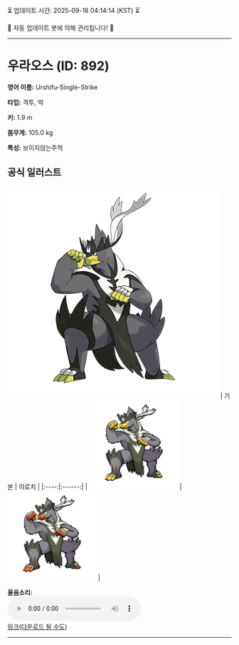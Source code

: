 
⏳ 업데이트 시간: 2025-09-18 04:14:14 (KST) ⏳

🤖 자동 업데이트 봇에 의해 관리됩니다! 🤖

---

# 우라오스 (ID: 892)
**영어 이름:** Urshifu-Single-Strike

**타입:** 격투, 악

**키:** 1.9 m

**몸무게:** 105.0 kg

**특성:** 보이지않는주먹

## 공식 일러스트
![](https://raw.githubusercontent.com/PokeAPI/sprites/master/sprites/pokemon/other/official-artwork/892.png)
| 기본 | 이로치 |
|:----:|:------:|
| <img src="https://raw.githubusercontent.com/PokeAPI/sprites/master/sprites/pokemon/892.png" width="200"> | <img src="https://raw.githubusercontent.com/PokeAPI/sprites/master/sprites/pokemon/shiny/892.png" width="200"> |

**울음소리:**<br><audio controls src="https://raw.githubusercontent.com/PokeAPI/cries/main/cries/pokemon/latest/892.ogg"></audio><br> [링크(다운로드 될 수도)](https://raw.githubusercontent.com/PokeAPI/cries/main/cries/pokemon/latest/892.ogg)


---
